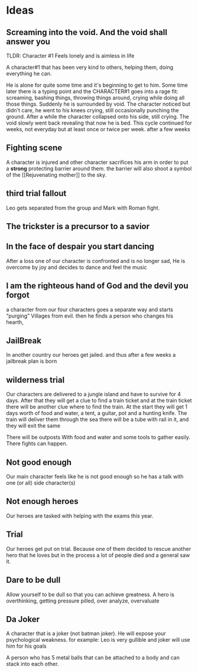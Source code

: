 # Ideas

## Screaming into the void. And the void shall answer you

TLDR: Character #1 Feels lonely and is aimless in life

A character#1 that has been very kind to others, helping them, doing everything he can.

He is alone for quite some time and it's beginning to get to him. Some time later there is a typing point and the CHARACTER#1 goes into a rage fit: screaming, bashing things, throwing things around, crying while doing all those things. Suddenly he is surrounded by void. The character noticed but didn't care, he went to his knees crying, still occasionally punching the ground. After a while the character collapsed onto his side, still crying. The void slowly went back revealing that now he is bed. This cycle continued for weeks, not everyday but at least once or twice per week. after a few weeks 

## Fighting scene
A character is injured and other character sacrifices his arm in order to put a **strong** protecting barrier around them. the barrier will also shoot a symbol of the [[Rejuvenating mother]] to the sky. 

## third trial fallout

Leo gets separated from the group and Mark with Roman fight. 

  

## The trickster is a precursor to a savior

  

## In the face of despair you start dancing

After a loss one of our character is confronted and is no longer sad, He is overcome by joy and decides to dance and feel the music 

  

## I am the righteous hand of God and the devil you forgot

a character from our four characters goes a separate way and starts “purging” Villages from evil. then he finds a person who changes his hearth, 

  

## JailBreak

In another country our heroes get jailed. and thus after a few weeks a jailbreak plan is born

  

## wilderness trial

Our characters are delivered to a jungle island and have to survive for 4 days. After that they will get a clue to find a train ticket and at the train ticket there will be another clue where to find the train. At the start they will get 1 days worth of food and water, a tent, a guitar, pot and a hunting knife. The train will deliver them through the sea there will be a tube with rail in it, and they will exit the same

There will be outposts With food and water and some tools to gather easily. There fights can happen.

  

## Not good enough 

Our main character feels like he is not good enough so he has a talk with one (or all) side character(s)

  

## Not enough heroes

Our heroes are tasked with helping with the exams this year.

  

## Trial

Our heroes get put on trial. Because one of them decided to rescue another hero that he loves but in the process a lot of people died and a general saw it. 

  

## Dare to be dull

Allow yourself to be dull so that you can achieve greatness. A hero is overthinking, getting pressure pilled, over analyze, overvaluate

  

## Da Joker 

A character that is a joker (not batman joker). He will expose your psychological weakness. for example: Leo is very gullible and joker will use him for his goals



A person who has 5 metal balls that can be attached to a body and can stack into each other. 